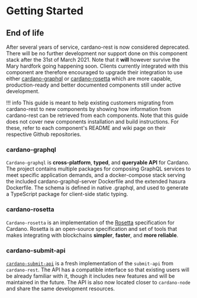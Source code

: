 # Getting Started

## End of life

After several years of service, cardano-rest is now considered deprecated. There will be no further development nor support done on this component stack after the 31st of March 2021.
Note that it **will** however survive the Mary hardfork going happening soon. Clients currently integrated with this component are therefore encouraged to upgrade their integration to
use either [cardano-graphql](https://github.com/input-output-hk/cardano-graphql) or [cardano-rosetta](https://github.com/input-output-hk/cardano-rosetta) which are more capable,
production-ready and better documented components still under active development. 

!!! info
    This guide is meant to help existing customers migrating from cardano-rest to new components by showing how information from cardano-rest can be retrieved from each components. Note that
    this guide does not cover new components installation and build instructions. For these, refer to each component's README and wiki page on their respective Github repositories.

### cardano-graphql

`Cardano-graphql` is **cross-platform**, **typed**, and **queryable API** for Cardano. The project contains multiple packages for composing GraphQL services to meet specific application demands, and a docker-compose stack serving the included cardano-graphql-server Dockerfile and the extended hasura Dockerfile. The schema is defined in native .graphql, and used to generate a TypeScript package for client-side static typing.

### cardano-rosetta

`Cardano-rosetta` is an implementation of the [Rosetta](https://www.rosetta-api.org/docs/1.4.4/welcome.html) specification for Cardano. Rosetta is an open-source specification and set of tools that makes integrating with blockchains **simpler**, **faster**, and **more reliable**.

### cardano-submit-api

[`cardano-submit-api`](https://github.com/input-output-hk/cardano-node/tree/master/cardano-submit-api) is a fresh implementation of the `submit-api` from `cardano-rest`. The API has a compatible interface so that existing users will be already familiar with it, though it includes new features and will be maintained in the future. The API is also now located closer to `cardano-node` and share the same development resources. 
